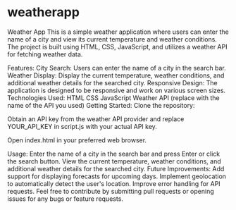 # weatherapp
Weather App
This is a simple weather application where users can enter the name of a city and view its current temperature and weather conditions. The project is built using HTML, CSS, JavaScript, and utilizes a weather API for fetching weather data.

Features:
City Search: Users can enter the name of a city in the search bar.
Weather Display: Display the current temperature, weather conditions, and additional weather details for the searched city.
Responsive Design: The application is designed to be responsive and work on various screen sizes.
Technologies Used:
HTML
CSS
JavaScript
Weather API (replace with the name of the API you used)
Getting Started:
Clone the repository:

Obtain an API key from the weather API provider and replace YOUR_API_KEY in script.js with your actual API key.

Open index.html in your preferred web browser.

Usage:
Enter the name of a city in the search bar and press Enter or click the search button.
View the current temperature, weather conditions, and additional weather details for the searched city.
Future Improvements:
Add support for displaying forecasts for upcoming days.
Implement geolocation to automatically detect the user's location.
Improve error handling for API requests.
Feel free to contribute by submitting pull requests or opening issues for any bugs or feature requests.
